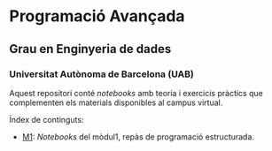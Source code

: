 # Programació Avançada
## Grau en Enginyeria de dades
### Universitat Autònoma de Barcelona (UAB)

Aquest repositori conté _notebooks_ amb teoria i exercicis pràctics que complementen els materials disponibles al campus virtual.

Índex de continguts:
- [M1](./M1): _Notebooks_ del mòdul1, repàs de programació estructurada.
